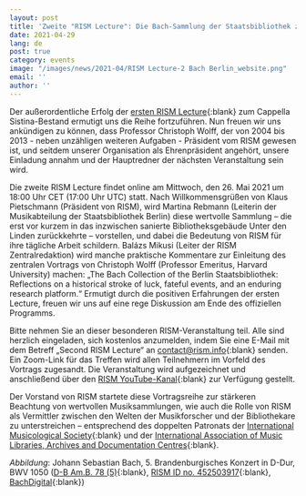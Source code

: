 ```yaml
---
layout: post
title: 'Zweite "RISM Lecture": Die Bach-Sammlung der Staatsbibliothek zu Berlin'
date: 2021-04-29
lang: de
post: true
category: events
image: "/images/news/2021-04/RISM Lecture-2 Bach Berlin_website.png"
email: ''
author: ''
---
```


Der außerordentliche Erfolg der [ersten RISM Lecture](https://rism.info/de/events/2021/03/04/rism-lecture-cappella-sistina-online.html){:blank} zum Cappella Sistina-Bestand ermutigt uns die Reihe fortzuführen. Nun freuen wir uns ankündigen zu können, dass Professor Christoph Wolff, der von 2004 bis 2013 - neben unzähligen weiteren Aufgaben - Präsident vom RISM gewesen ist, und seitdem unserer Organisation als Ehrenpräsident angehört, unsere Einladung annahm und der Hauptredner der nächsten Veranstaltung sein wird.

Die zweite RISM Lecture findet online am Mittwoch, den 26. Mai 2021 um 18:00 Uhr CET (17:00 Uhr UTC) statt. Nach Willkommensgrüßen von Klaus Pietschmann (Präsident von RISM), wird Martina Rebmann (Leiterin der Musikabteilung der Staatsbibliothek Berlin) diese wertvolle Sammlung – die erst vor kurzem in das inzwischen sanierte Bibliotheksgebäude Unter den Linden zurückkehrte – vorstellen, und dabei die Bedeutung von RISM für ihre tägliche Arbeit schildern. Balázs Mikusi (Leiter der RISM Zentralredaktion) wird manche praktische Kommentare zur Einleitung des zentralen Vortrags von Christoph Wolff (Professor Emeritus, Harvard University) machen: „The Bach Collection of the Berlin Staatsbibliothek: Reflections on a historical stroke of luck, fateful events, and an enduring research platform.“ Ermutigt durch die positiven Erfahrungen der ersten Lecture, freuen wir uns auf eine rege Diskussion am Ende des offiziellen Programms.

Bitte nehmen Sie an dieser besonderen RISM-Veranstaltung teil. Alle sind herzlich eingeladen, sich kostenlos anzumelden, indem Sie eine E-Mail mit dem Betreff „Second RISM Lecture“ an [contact@rism.info](mailto:contact@rism.info){:blank} senden. Ein Zoom-Link für das Treffen wird allen Teilnehmern im Vorfeld des Vortrags zugesandt. Die Veranstaltung wird aufgezeichnet und anschließend über den [RISM YouTube-Kanal](https://www.youtube.com/channel/UCWLRkiqVuq8BrYbCArubi_w){:blank} zur Verfügung gestellt.

Der Vorstand von RISM startete diese Vortragsreihe zur stärkeren Beachtung von wertvollen Musiksammlungen, wie auch die Rolle von RISM als Vermittler zwischen den Welten der Musikforscher und der Bibliothekare zu unterstreichen – entsprechend des doppelten Patronats der [International Musicological Society](https://www.musicology.org/){:blank} und der [International Association of Music Libraries, Archives and Documentation Centres](https://www.iaml.info/){:blank}.

_Abbildung_: Johann Sebastian Bach, 5. Brandenburgisches Konzert in D-Dur, BWV 1050 ([D-B Am.B. 78 (5)](http://resolver.staatsbibliothek-berlin.de/SBB0001526B00050000){:blank}, [RISM ID no. 452503917](https://opac.rism.info/search?id=452503917&View=rism){:blank}, [BachDigital](https://www.bach-digital.de/receive/BachDigitalSource_source_00000448){:blank})
